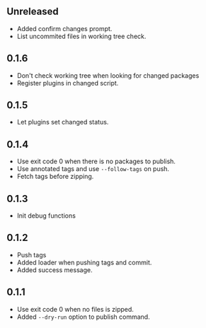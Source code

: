 ## Unreleased
- Added confirm changes prompt.
- List uncommited files in working tree check.

## 0.1.6
- Don't check working tree when looking for changed packages
- Register plugins in changed script.

## 0.1.5
- Let plugins set changed status.

## 0.1.4
- Use exit code 0 when there is no packages to publish.
- Use annotated tags and use `--follow-tags` on push.
- Fetch tags before zipping.

## 0.1.3
- Init debug functions

## 0.1.2
- Push tags
- Added loader when pushing tags and commit.
- Added success message.

## 0.1.1
- Use exit code 0 when no files is zipped.
- Added `--dry-run` option to publish command.
